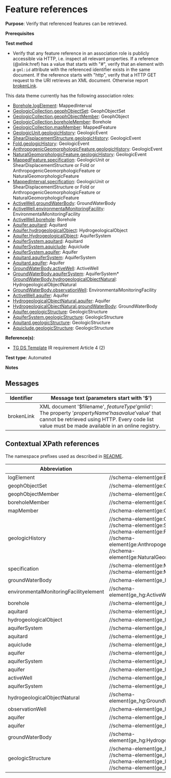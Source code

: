# Feature references

**Purpose**: Verify that referenced features can be retrieved.

**Prerequisites**

**Test method**

* Verify that any feature reference in an association role is publicly accessible via HTTP, i.e. inspect all relevant properties. If a reference (@xlink:href) has a value that starts with "#", verify that an element with a `gml:id` attribute with the referenced identifier exists in the same document. If the reference starts with "http", verify that a HTTP GET request to the URI retrieves an XML document. Otherwise report [brokenLink](#brokenLink).

This data theme currently has the following association roles:

* [Borehole.logElement](#logElement): MappedInterval
* [GeologicCollection.geophObjectSet](#geophObjectSet): GeophObjectSet
* [GeologicCollection.geophObjectMember](#geophObjectMember): GeophObject
* [GeologicCollection.boreholeMember](#boreholeMember): Borehole
* [GeologicCollection.mapMember](#mapMember): MappedFeature
* [GeologicUnit.geologicHistory](#geologicHistory): GeologicEvent
* [ShearDisplacementStructure.geologicHistory](#geologicHistory): GeologicEvent
* [Fold.geologicHistory](#geologicHistory): GeologicEvent
* [AnthropogenicGeomorphologicFeature.geologicHistory](#geologicHistory): GeologicEvent
* [NaturalGeomorphologicFeature.geologicHistory](#geologicHistory): GeologicEvent
* [MappedFeature.specification](#specification): GeologicUnit or ShearDisplacementStructure or Fold or AnthropogenicGeomorphologicFeature or NaturalGeomorphologicFeature
* [MappedInterval.specification](#specification): GeologicUnit or ShearDisplacementStructure or Fold or AnthropogenicGeomorphologicFeature or NaturalGeomorphologicFeature
* [ActiveWell.groundWaterBody](#groundWaterBody): GroundWaterBody
* [ActiveWell.environmentalMonitoringFacility](#environmentalMonitoringFacility): EnvironmentalMonitoringFacility
* [ActiveWell.borehole](#borehole): Borehole
* [Aquifer.aquitard](#aquitard): Aquitard
* [Aquifer.hydrogeologicalObject](#hydrogeologicalObject): HydrogeologicalObject
* [Aquifer.HydrogeologicalObject](#HydrogeologicalObject): AquiferSystem
* [AquiferSystem.aquitard](#aquitard2): Aquitard
* [AquiferSystem.aquiclude](#aquiclude): Aquiclude
* [AquiferSystem.aquifer](#aquifer): Aquifer
* [Aquitard.aquiferSystem](#aquiferSystem): AquiferSystem
* [Aquitard.aquifer](#aquifer2): Aquifer 
* [GroundWaterBody.activeWell](#activeWell): ActiveWell
* [GroundWaterBody.aquiferSystem](#aquiferSystem): AquiferSystem* [GroundWaterBody.hydrogeologicalObjectNatural](#hydrogeologicalObjectNatural): HydrogeologicalObjectNatural
* [GroundWaterBody.observationWell](#observationWell): EnvironmentalMonitoringFacility
* [ActiveWell.aquifer](#aquifer3): Aquifer
* [HydrogeologicalObjectNatural.aquifer](#aquifer4): Aquifer
* [HydrogeologicalObjectNatural.groundWaterBody](#groundWaterBody2): GroundWaterBody
* [Aquifer.geologicStructure](#geologicStructure): GeologicStructure
* [AquiferSystem.geologicStructure](#geologicStructure): GeologicStructure
* [Aquitard.geologicStructure](#geologicStructure): GeologicStructure
* [Aquiclude.geologicStructure](#geologicStructure): GeologicStructure


**Reference(s)**: 

* [TG DS Template](./README.md#ref_TG_DS_tmpl) IR requirement Article 4 (2)

**Test type**: Automated

**Notes**

## Messages

Identifier  |  Message text (parameters start with '$')
---------------------------------------------------------- | -------------------------------------------------------------------------
brokenLink <a name="brokenLink"/>  |  XML document '$filename', $featureType '$gmlid': The property '$propertyName' has a value '$value' that cannot be retrieved using HTTP. Every code list value must be made available in an online registry. 

## Contextual XPath references

The namespace prefixes used as described in [README](./README.md#namespaces).

Abbreviation                         |  XPath expression    | Multiplicity    | Voidable
------------------------------------ | ---------------------|-----------------|------------
logElement <a name="logElement"></a> | //schema-element(ge:Borehole)/ge:logElement/@xlink:href | 1..\* | Yes
geophObjectSet <a name="geophObjectSet"></a> | //schema-element(ge:GeologicCollection)/ge:geophObjectSet/@xlink:href | 0..\* | Yes
geophObjectMember <a name="geophObjectMember"></a> | //schema-element(ge:GeologicCollection)/ge:geophObjectMember/@xlink:href | 0..\* | Yes
boreholeMember <a name="boreholeMember"></a> | //schema-element(ge:GeologicCollection)/ge:boreholeMember/@xlink:href | 1..\* | Yes
mapMember <a name="mapMember"></a> | //schema-element(ge:GeologicCollection)/ge:mapMember/@xlink:href | 1..\* | Yes
geologicHistory <a name="geologicHistory"></a> | //schema-element(ge:GeologicUnit)/ge:geologicHistory/@xlink:href <br> //schema-element(ge:ShearDisplacementStructure)/ge:geologicHistory/@xlink:href <br> //schema-element(ge:Fold)/ge:geologicHistory/@xlink:href <br> //schema-element(ge:AnthropogenicGeomorphologicFeature)/ge:geologicHistory/@xlink:href <br>//schema-element(ge:NaturalGeomorphologicFeature)/ge:geologicHistory/@xlink:href <br> | 1..\* | Yes
specification <a name="specification"></a> | //schema-element(ge:MappedFeature)/ge:specification/@xlink:href <br> //schema-element(ge:MappedInterval)/ge:specification/@xlink:href | 1 | No
groundWaterBody <a name="groundWaterBody"></a> | //schema-element(ge_hg:ActiveWell)/ge_hg:groundWaterBody/@xlink:href | 0..\* | Yes
environmentalMonitoringFacilityelement <a name="element"></a> | //schema-element(ge_hg:ActiveWell)/ge_hg:environmentalMonitoringFacility/@xlink:href | 0..1 | Yes
borehole <a name="borehole"></a> | //schema-element(ge_hg:ActiveWell)/ge_hg:borehole/@xlink:href | 0..1 | Yes
aquitard <a name="aquitard"></a> | //schema-element(ge_hg:Aquifer)/ge_hg:aquitard/@xlink:href | 0..\* | Yes
hydrogeologicalObject <a name="hydrogeologicalObject"></a> | //schema-element(ge_hg:Aquifer)/ge_hg:hydrogeologicalObject/@xlink:href | 0..\* | Yes
aquiferSystem <a name="aquiferSystem"></a> | //schema-element(ge_hg:Aquifer)/ge_hg:aquiferSystem/@xlink:href | 0..1 | Yes
aquitard <a name="aquitard2"></a> | //schema-element(ge_hg:AquiferSystem)/ge_hg:aquitard/@xlink:href | 0..\* | Yes
aquiclude <a name="aquiclude"></a> | //schema-element(ge_hg:AquiferSystem)/ge_hg:aquiclude/@xlink:href | 0..\* | Yes
aquifer <a name="aquifer"></a> | //schema-element(ge_hg:AquiferSystem)/ge_hg:aquifer/@xlink:href | 0..\* | Yes
aquiferSystem <a name="aquiferSystem"></a> | //schema-element(ge_hg:Aquitard)/ge_hg:aquiferSystem/@xlink:href | 0..1 | Yes
aquifer <a name="aquifer2"></a> | //schema-element(ge_hg:Aquitard)/ge_hg:aquifer/@xlink:href | 0..\* | Yes
activeWell <a name="activeWell"></a> | //schema-element(ge_hg:GroundWaterBody)/ge_hg:activeWell/@xlink:href | 0..\* | Yes
aquiferSystem <a name="aquiferSystem"></a> | //schema-element(ge_hg:GroundWaterBody)/ge_hg:aquiferSystem/@xlink:href | 0..1 | Yes
hydrogeologicalObjectNatural <a name="hydrogeologicalObjectNatural"></a> | //schema-element(ge_hg:GroundWaterBody)/ge_hg:hydrogeologicalObjectNatural/@xlink:href | 0..\* | Yes
observationWell <a name="observationWell"></a> | //schema-element(ge_hg:GroundWaterBody)/ge_hg:observationWell/@xlink:href | 0..\* | Yes
aquifer <a name="aquifer3"></a> | //schema-element(ge_hg:ActiveWell)/ge_hg:aquifer/@xlink:href | 0..1 | Yes
aquifer <a name="aquifer4"></a> | //schema-element(ge_hg:HydrogeologicalObjectNatural)/ge_hg:aquifer/@xlink:href | 0..1 | Yes
groundWaterBody <a name="groundWaterBody2"></a> | //schema-element(ge_hg:HydrogeologicalObjectNatural)/ge_hg:groundWaterBody/@xlink:href | 0..1 | Yes
geologicStructure <a name="geologicStructure"></a> | //schema-element(ge_hg:Aquifer)/ge_hg:geologicStructure/@xlink:href <br> //schema-element(ge_hg:AquiferSystem)/ge_hg:geologicStructure/@xlink:href <br> //schema-element(ge_hg:Aquitard)/ge_hg:geologicStructure/@xlink:href <br> //schema-element(ge_hg:Aquiclude)/ge_hg:geologicStructure/@xlink:href | 0..\* | Yes
